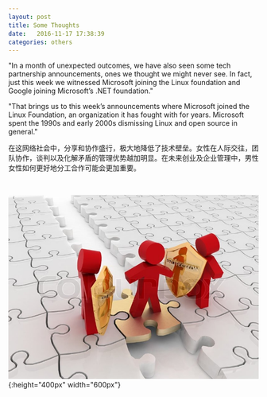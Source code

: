 ```yaml
---
layout: post
title: Some Thoughts
date:   2016-11-17 17:38:39
categories: others
---
```


"In a month of unexpected outcomes, we have also seen some tech partnership announcements, ones we thought we might never see. In fact, just this week we witnessed Microsoft joining the Linux foundation and Google joining Microsoft’s .NET foundation."

"That brings us to this week’s announcements where Microsoft joined the Linux Foundation, an organization it has fought with for years. Microsoft spent the 1990s and early 2000s dismissing Linux and open source in general."

在这网络社会中，分享和协作盛行，极大地降低了技术壁垒。女性在人际交往，团队协作，谈判以及化解矛盾的管理优势越加明显。在未来创业及企业管理中，男性女性如何更好地分工合作可能会更加重要。

<br>

![be happy](/assets/cooperation.jpg){:height="400px" width="600px"}

